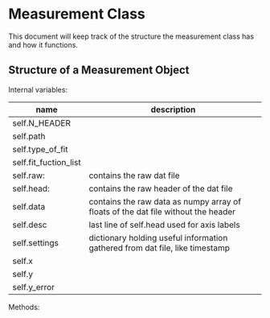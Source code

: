 Measurement Class
=================

This document will keep track of the structure the measurement class has and how it functions.

Structure of a Measurement Object
---------------------------------

Internal variables:

| name                  | description                                                                       |
| --------------------- | --------------------------------------------------------------------------------- |
| self.N_HEADER         |                                                                                   |
| self.path             |                                                                                   |
| self.type_of_fit      |
| self.fit_fuction_list |
| self.raw:             | contains the raw dat file                                                         |
| self.head:            | contains the raw header of the dat file                                           |
| self.data             | contains the raw data as numpy array of floats of the dat file without the header |
| self.desc             | last line of self.head used for axis labels                                       |
| self.settings         | dictionary holding useful information gathered from dat file, like timestamp      |
| self.x                |
| self.y                |
| self.y_error          |


Methods:
